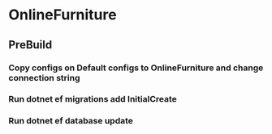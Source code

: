 ﻿# OnlineFurniture


## PreBuild
### Copy configs on Default configs to OnlineFurniture and change connection string
### Run dotnet ef migrations add InitialCreate
### Run dotnet ef database update